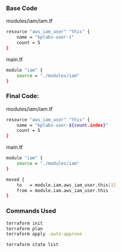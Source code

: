 
### Base Code

modules/iam/iam.tf
```sh
resource "aws_iam_user" "this" {
    name = "kplabs-user-1"
    count = 5
}
```
main.tf
```sh
module "iam" {
    source = "./modules/iam"
}
```

### Final Code:

modules/iam/iam.tf
```sh
resource "aws_iam_user" "this" {
    name = "kplabs-user-${count.index}"
    count = 5
}
```
main.tf
```sh
module "iam" {
    source = "./modules/iam"
}

moved {
    to   = module.iam.aws_iam_user.this[1]
    from = module.iam.aws_iam_user.this
}
```

### Commands Used
```sh
terraform init
terraform plan
terraform apply -auto-approve

terraform state list
```